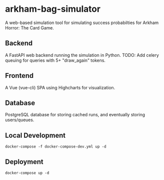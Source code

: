 # arkham-bag-simulator
A web-based simulation tool for simulating success probabilties for Arkham Horror: The Card Game.

## Backend
A FastAPI web backend running the simulation in Python.
TODO: Add celery queuing for queries with 5+ "draw_again" tokens.
## Frontend
A Vue (vue-cli) SPA using Highcharts for visualization.

## Database
PostgreSQL database for storing cached runs, and eventually storing users/queues.

## Local Development
`docker-compose -f docker-compose-dev.yml up -d`

## Deployment
`docker-compose up -d`